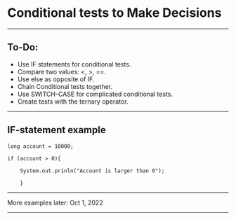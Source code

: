 # Conditional tests to Make Decisions
---
## To-Do:
* Use IF statements for conditional tests.
* Compare two values: <, >, ==.
* Use else as opposite of IF.
* Chain Conditional tests together.
* Use SWITCH-CASE for complicated conditional tests.
* Create tests with the ternary operator.
---
## IF-statement example
```
long account = 18000;

if (account > 0){

    System.out.prinln("Account is larger than 0");
    
    }

```
---

More examples later: Oct 1, 2022

---
